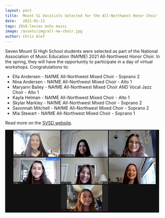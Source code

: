 ```yaml
---
layout: post
title:  Mount Si Vocalists Selected for the All-Northwest Honor Choir
date:   2021-02-12
tags: 2018-levies mshs music
image: /assets/img/all-nw-choir.jpg
author: Chris Alef
---
```

Seven Mount Si High School students were selected as part of the National Association of Music Education (NAfME) 2021 All-Northwest Honor Choir. In the spring, they will have the opportunity to participate in a day of virtual workshops. Congratulations to:

* Ella Andersen - NAfME All-Northwest Mixed Choir - Soprano 2
* Nina Andersen - NAfME All-Northwest Mixed Choir -  Alto 1
* Maryann Bailey - NAfME All-Northwest Mixed Choir AND Vocal Jazz Choir - Alto 1
* Kayla Helman - NAfME All-Northwest Mixed Choir - Alto 1
* Skylar Markley - NAfME All-Northwest Mixed Choir - Soprano 2
* Savonnah Mitchell - NAfME All-Northwest Mixed Choir - Soprano 2
* Mia Stewart - NAfME All-Northwest Mixed Choir - Soprano 1

Read more on the [SVSD website](https://www.svsd410.org/site/default.aspx?PageType=3&DomainID=4&ModuleInstanceID=39&ViewID=6446EE88-D30C-497E-9316-3F8874B3E108&RenderLoc=0&FlexDataID=28097&PageID=1).

![Ella Andersen, Nina Andersen, Maryann Bailey, Kayla Helman, Skylar Markley, Savonnah Mitchell, Mia Stewart](/assets/img/all-nw-choir.jpg)
